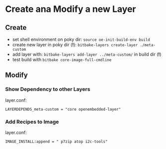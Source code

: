 # Create ana Modify a new Layer

## Create

- set shell environment on poky dir: `source oe-init-build-env build`
- create new layer in poky dir (**!**): `bitbake-layers create-layer ./meta-custom`
- add layer with: `bitbake-layers add-layer ../meta-custom/` in build dir (**!**)
- test build with `bitbake core-image-full-cmdline`

## Modify

### Show Dependency to other Layers

layer.conf:

`LAYERDEPENDS_meta-custom = "core openembedded-layer"`

### Add Recipes to Image

layer.conf:

`IMAGE_INSTALL:append = " p7zip atop i2c-tools"`
